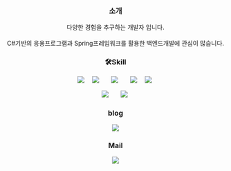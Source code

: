 <div align ="center">
<h3>소개</h3>
다양한 경험을 추구하는 개발자 입니다.<br>
<br>
C#기반의 응용프로그램과 Spring프레임워크를 활용한 백엔드개발에 관심이 많습니다.
</div>
<h3 align = "center ">🛠Skill</h3>
<div align="center">
 <img src="https://img.shields.io/badge/c%23-000000?style=flat-square&logo=Csharp&logoColor=white"/></a>&nbsp
<img src="https://img.shields.io/badge/Java-007396?style=flat-square&logo=Java&logoColor=white" style="height : auto; margin-left : 10px; margin-right : 10px;"/></a>&nbsp;
<img src="https://img.shields.io/badge/SpringFramework-6DB33F?style=flat-square&logo=Spring&logoColor=white" style="height : auto; margin-left : 10px; margin-right : 10px;"/></a>&nbsp;
<img src="https://img.shields.io/badge/Mssql-462179A1?style=flat-square&logo=mssql&logoColor=white" style="height : auto; margin-left : 10px; margin-right : 10px;"/></a>&nbsp;
 <img src="https://img.shields.io/badge/Oracle-red?style=flat-square&logo=Oracle&logoColor=white"/></a>&nbsp

<img src="https://img.shields.io/badge/Winform-4479A1?style=flat-square&logo=Winform&logoColor=white" style="height : auto; margin-left : 10px; margin-right : 10px;"/></a>&nbsp;
<img src="https://img.shields.io/badge/WPF-4412A5?style=flat-square&logo=WPF&logoColor=white" style="height : auto; margin-left : 10px; margin-right : 10px;"/></a>&nbsp;


</div>
<div align ="center">
<h3 align = "center">blog</h3>
<a align ="center" href="https://gapal.tistory.com/">
    <img src="http://img.shields.io/badge/Tech Blog-00D182?style=flat&logo=Emby&logoColor=white&link=https://gapal.tistory.com"
        style="height : auto; margin-left : 10px; margin-right : 10px;"/>
</a>
<h3 align ="center">Mail</h3>
<a align = "center" href="https://330529@naver.com">
    <img src="http://img.shields.io/badge/mail-EA4335?style=flat&logo=mail&logoColor=white&link=https://330529@naver.com"
        style="height : auto; margin-left : 10px; margin-right : 10px;"/>
</a>
</div>
